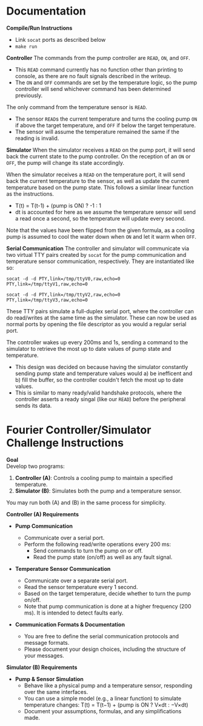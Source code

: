 # Documentation

**Compile/Run Instructions**
- Link `socat` ports as described below
- `make run`

**Controller**
The commands from the pump controller are `READ`,  `ON`, and `OFF`.
- This `READ` command currently has no function other than printing to console, as there are no fault signals described in the writeup.
- The `ON` and `OFF` commands are set by the temperature logic, so the pump controller will send whichever command has been determined previously.

The only command from the temperature sensor is `READ`.
- The sensor `READ`s the current temperature and turns the cooling pump `ON` if above the target temperature, and `OFF` if below the target temperature.
- The sensor will assume the temperature remained the same if the reading is invalid.

**Simulator**
 When the simulator receives a `READ` on the pump port, it will send back the current state to the pump controller. On the reception of an `ON` or `OFF`, the pump will change its state accordingly.
 
 When the simulator receives a `READ` on the temperature port, it will send back the current temperature to the sensor, as well as update the current temperature based on the pump state. This follows a similar linear function as the instructions.
-  T(t) = T(t-1) + (pump is ON) ? -1 : 1
- dt is accounted for here as we assume the temperature sensor will send a read once a second, so the temperature will update every second.

Note that the values have been flipped from the given formula, as a cooling pump is assumed to cool the water down when `ON` and let it warm when `OFF`.

**Serial Communication**
The controller and simulator will communicate via two virtual TTY pairs created by `socat` for the pump communication and temperature sensor communication, respectively. They are instantiated like so:

`socat -d -d PTY,link=/tmp/ttyV0,raw,echo=0 PTY,link=/tmp/ttyV1,raw,echo=0`

`socat -d -d PTY,link=/tmp/ttyV2,raw,echo=0 PTY,link=/tmp/ttyV3,raw,echo=0`

These TTY pairs simulate a full-duplex serial port, where the controller can do read/writes at the same time as the simulator. These can now be used as normal ports by opening the file descriptor as you would a regular serial port.

The controller wakes up every 200ms and 1s, sending a command to the simulator to retrieve the most up to date values of pump state and temperature. 
- This design was decided on because having the simulator constantly sending pump state and temperature values would a) be inefficent and b) fill the buffer, so the controller couldn't fetch the most up to date values.
- This is similar to many ready/valid handshake protocols, where the controller asserts a ready singal (like our `READ`) before the peripheral sends its data.

# Fourier Controller/Simulator Challenge Instructions

**Goal**  
Develop two programs:
1.  **Controller (A)**: Controls a cooling pump to maintain a specified temperature.
2.  **Simulator (B)**: Simulates both the pump and a temperature sensor.
    

You may run both (A) and (B) in the same process for simplicity.

**Controller (A) Requirements**

-   **Pump Communication**
    -   Communicate over a serial port.
    -   Perform the following read/write operations every 200 ms:
        -   Send commands to turn the pump on or off.
        -   Read the pump state (on/off) as well as any fault signal.
            
-   **Temperature Sensor Communication**
    -   Communicate over a separate serial port.
    -   Read the sensor temperature every 1 second.
    -   Based on the target temperature, decide whether to turn the pump on/off.
    -   Note that pump communication is done at a higher frequency (200 ms). It is intended to detect faults early.
        
-   **Communication Formats & Documentation**
    -   You are free to define the serial communication protocols and message formats.
    -   Please document your design choices, including the structure of your messages.
        

**Simulator (B) Requirements**

-   **Pump & Sensor Simulation**
    -   Behave like a physical pump and a temperature sensor, responding over the same interfaces.
    -   You can use a simple model (e.g., a linear function) to simulate temperature changes: T(t) = T(t−1) + (pump is ON ? V×dt : −V×dt)
    -   Document your assumptions, formulas, and any simplifications made.